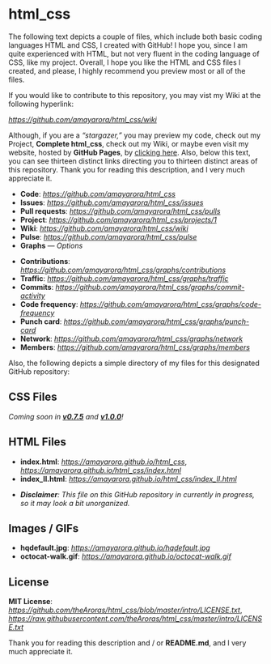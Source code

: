 # html_css

The following text depicts a couple of files, which include both basic coding languages HTML and CSS, I created with GitHub! I hope you, since I am quite experienced with HTML, but not very fluent in the coding language of CSS, like my project. Overall, I hope you like the HTML and CSS files I created, and please, I highly recommend you preview most or all of the files.

If you would like to contribute to this repository, you may vist my Wiki at the following hyperlink:

*https://github.com/amayarora/html_css/wiki*

Although, if you are a *“stargazer,”* you may preview my code, check out my Project, **Complete html_css**, check out my Wiki, or maybe even visit my website, hosted by **GitHub Pages**, by [clicking here](https://amayarora.github.io/). Also, below this text, you can see thirteen distinct links directing you to thirteen distinct areas of this repository. Thank you for reading this description, and I very much appreciate it.

* **Code**: *https://github.com/amayarora/html_css*
* **Issues**: *https://github.com/amayarora/html_css/issues*
* **Pull requests**: *https://github.com/amayarora/html_css/pulls*
* **Project**: *https://github.com/amayarora/html_css/projects/1*
* **Wiki**: *https://github.com/amayarora/html_css/wiki*
* **Pulse**: *https://github.com/amayarora/html_css/pulse*
* **Graphs** — *Options*
 - **Contributions**: *https://github.com/amayarora/html_css/graphs/contributions*
 - **Traffic**: *https://github.com/amayarora/html_css/graphs/traffic*
 - **Commits**: *https://github.com/amayarora/html_css/graphs/commit-activity*
 - **Code frequency**: *https://github.com/amayarora/html_css/graphs/code-frequency*
 - **Punch card**: *https://github.com/amayarora/html_css/graphs/punch-card*
 - **Network**: *https://github.com/amayarora/html_css/graphs/network*
 - **Members**: *https://github.com/amayarora/html_css/graphs/members*

Also, the following depicts a simple directory of my files for this designated GitHub repository:

## CSS Files

_Coming soon in [**v0.7.5**](https://github.com/amayarora/html_css/releases/v0.7.5) and [**v1.0.0**](https://github.com/amayarora/html_css/releases/v1.0.0)!_

## HTML Files

* **index.html**: *https://amayarora.github.io/html_css*, *https://amayarora.github.io/html_css/index.html*
* **index_II.html**: *https://amayarora.github.io/html_css/index_II.html*
 - _**Disclaimer**: This file on this GitHub repository in currently in progress, so it may look a bit unorganized._
 
## Images / GIFs

* **hqdefault.jpg**: *https://amayarora.github.io/hqdefault.jpg*
* **octocat-walk.gif**: *https://amayarora.github.io/octocat-walk.gif*

## License

**MIT License**: *https://github.com/theAroras/html_css/blob/master/intro/LICENSE.txt*, *https://raw.githubusercontent.com/theAroras/html_css/master/intro/LICENSE.txt*

Thank you for reading this description and / or **README.md**, and I very much appreciate it.
